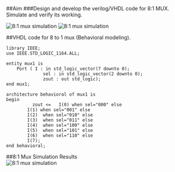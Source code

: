 ##Aim
###Design and develop the verilog/VHDL code for 8:1 MUX. Simulate and verify its working.

![8:1 mux simulation](mux5.png)
![8:1 mux simulation](mux6.png)

##VHDL code for  8 to 1 mux (Behavioral modeling).

	library IEEE;
	use IEEE.STD_LOGIC_1164.ALL;

	entity mux1 is
		Port ( I : in std_logic_vector(7 downto 0);
				  sel : in std_logic_vector(2 downto 0);
				  zout : out std_logic);
	end mux1;

	architecture behavioral of mux1 is
	begin
			  zout <=   I(0) when sel="000" else
			I(1) when sel="001" else
			I(2)  when sel="010" else
			I(3)  when sel="011" else
			I(4)  when sel="100" else
			I(5)  when sel="101" else
			I(6)  when sel="110" else
			I(7);
	end behavioral;
	
##8:1 Mux Simulation Results                                                        
![8:1 mux simulation](mux7.png)
